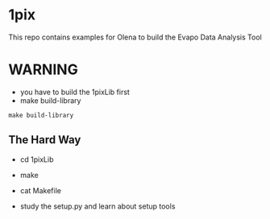 # 1pix
This repo contains examples for Olena to build the Evapo Data Analysis Tool

# WARNING

- you have to build the 1pixLib first
- make build-library
```
make build-library
```


## The Hard Way
- cd 1pixLib
- make

- cat Makefile

- study the setup.py and learn about setup tools
